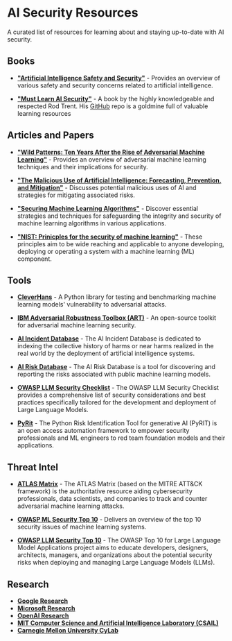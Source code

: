# AI Security Resources

A curated list of resources for learning about and staying up-to-date with AI security.

## Books

- **["Artificial Intelligence Safety and Security"](https://www.amazon.com/Artificial-Intelligence-Security-Chapman-Robotics/dp/0815369824)** - Provides an overview of various safety and security concerns related to artificial intelligence.

- **["Must Learn AI Security"](https://github.com/rod-trent/OpenAISecurity/blob/main/Must_Learn/Book_Version/Must%20Learn%20AI%20Security%20Book.pdf)** - A book by the highly knowledgeable and respected Rod Trent. His [GitHub](https://github.com/rod-trent/OpenAISecurity) repo is a goldmine full of valuable learning resources
  
## Articles and Papers

- **["Wild Patterns: Ten Years After the Rise of Adversarial Machine Learning"](https://arxiv.org/pdf/1712.03141.pdf)** - Provides an overview of adversarial machine learning techniques and their implications for security.

- **["The Malicious Use of Artificial Intelligence: Forecasting, Prevention, and Mitigation"](https://arxiv.org/pdf/1802.07228.pdf)** - Discusses potential malicious uses of AI and strategies for mitigating associated risks.

- **["Securing Machine Learning Algorithms"](https://air.unimi.it/retrieve/dfa8b9a8-d4b0-748b-e053-3a05fe0a3a96/ENISA%20Report%20-%20Securing%20Machine%20Learning%20Algorithms.pdf)** - Discover essential strategies and techniques for safeguarding the integrity and security of machine learning algorithms in various applications.

- **["NIST: Prinicples for the security of machine learning"](https://www.ncsc.gov.uk/collection/machine-learning)** - These principles aim to be wide reaching and applicable to anyone developing, deploying or operating a system with a machine learning (ML) component. 


## Tools

- **[CleverHans](https://github.com/cleverhans-lab/cleverhans)** - A Python library for testing and benchmarking machine learning models' vulnerability to adversarial attacks.

- **[IBM Adversarial Robustness Toolbox (ART)](https://research.ibm.com/projects/adversarial-robustness-toolbox)** - An open-source toolkit for adversarial machine learning security.

- **[AI Incident Database](https://incidentdatabase.ai/)** - The AI Incident Database is dedicated to indexing the collective history of harms or near harms realized in the real world by the deployment of artificial intelligence systems. 

- **[AI Risk Database](https://airisk.io/)** - The AI Risk Database is a tool for discovering and reporting the risks associated with public machine learning models.

- **[OWASP LLM Security Checklist](https://owasp.org/www-project-top-10-for-large-language-model-applications/llm-top-10-governance-doc/LLM_AI_Security_and_Governance_Checklist-v1.pdf)** - The OWASP LLM Security Checklist provides a comprehensive list of security considerations and best practices specifically tailored for the development and deployment of Large Language Models.

- **[PyRit](https://github.com/Azure/PyRIT)** - The Python Risk Identification Tool for generative AI (PyRIT) is an open access automation framework to empower security professionals and ML engineers to red team foundation models and their applications.

## Threat Intel

- **[ATLAS Matrix](https://atlas.mitre.org/matrices/ATLAS/)** - The ATLAS Matrix (based on the MITRE ATT&CK framework) is the authoritative resource aiding cybersecurity professionals, data scientists, and companies to track and counter adversarial machine learning attacks.

- **[OWASP ML Security Top 10](https://owasp.org/www-project-machine-learning-security-top-10/)** - Delivers an overview of the top 10 security issues of machine learning systems.

- **[OWASP LLM Security Top 10](https://owasp.org/www-project-top-10-for-large-language-model-applications/)** - The OWASP Top 10 for Large Language Model Applications project aims to educate developers, designers, architects, managers, and organizations about the potential security risks when deploying and managing Large Language Models (LLMs).

## Research
- **[Google Research](https://research.google/pubs/?category=security-privacy-and-abuse-prevention)**
- **[Microsoft Research](https://www.microsoft.com/en-us/research/)**
- **[OpenAI Research](https://openai.com/research)**
- **[MIT Computer Science and Artificial Intelligence Laboratory (CSAIL)](https://www.csail.mit.edu/)**
- **[Carnegie Mellon University CyLab](https://www.cylab.cmu.edu/research/index.html)**

